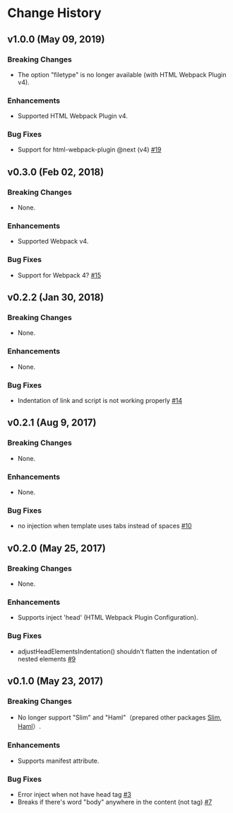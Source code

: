 Change History
==============

v1.0.0 (May 09, 2019)
---

### Breaking Changes

* The option "filetype" is no longer available (with HTML Webpack Plugin v4).

### Enhancements

* Supported HTML Webpack Plugin v4.

### Bug Fixes

* Support for html-webpack-plugin @next (v4) [#19](https://github.com/negibouze/html-webpack-pug-plugin/issues/19)

v0.3.0 (Feb 02, 2018)
---

### Breaking Changes

* None.

### Enhancements

* Supported Webpack v4.

### Bug Fixes

* Support for Webpack 4? [#15](https://github.com/negibouze/html-webpack-pug-plugin/issues/15)

v0.2.2 (Jan 30, 2018)
---

### Breaking Changes

* None.

### Enhancements

* None.

### Bug Fixes

* Indentation of link and script is not working properly [#14](https://github.com/negibouze/html-webpack-pug-plugin/issues/14)

v0.2.1 (Aug 9, 2017)
---

### Breaking Changes

* None.

### Enhancements

* None.

### Bug Fixes

* no injection when template uses tabs instead of spaces [#10](https://github.com/negibouze/html-webpack-pug-plugin/issues/10)

v0.2.0 (May 25, 2017)
---

### Breaking Changes

* None.

### Enhancements

* Supports inject 'head' (HTML Webpack Plugin Configuration).

### Bug Fixes

* adjustHeadElementsIndentation() shouldn't flatten the indentation of nested elements [#9](https://github.com/negibouze/html-webpack-pug-plugin/issues/9)

v0.1.0 (May 23, 2017)
---

### Breaking Changes

* No longer support "Slim" and "Haml"（prepared other packages [Slim](https://github.com/negibouze/html-webpack-slim-plugin), [Haml](https://github.com/negibouze/html-webpack-haml-plugin)）.

### Enhancements

* Supports manifest attribute.

### Bug Fixes

* Error inject when not have head tag [#3](https://github.com/negibouze/html-webpack-pug-plugin/issues/3)  
* Breaks if there's word "body" anywhere in the content (not tag) [#7](https://github.com/negibouze/html-webpack-pug-plugin/issues/7)
